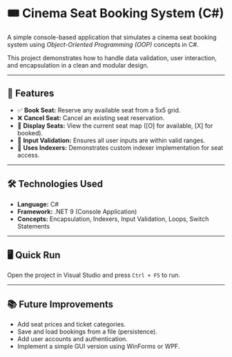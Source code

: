 # 🎟 Cinema Seat Booking System (C#)

A simple console-based application that simulates a cinema seat booking system using *Object-Oriented Programming (OOP)* concepts in C#.

This project demonstrates how to handle data validation, user interaction, and encapsulation in a clean and modular design.

---

## 🚀 Features

- ✅ **Book Seat:** Reserve any available seat from a 5x5 grid.
- ❌ **Cancel Seat:** Cancel an existing seat reservation.
- 👀 **Display Seats:** View the current seat map ([O] for available, [X] for booked).
- 🧠 **Input Validation:** Ensures all user inputs are within valid ranges.
- 🧩 **Uses Indexers:** Demonstrates custom indexer implementation for seat access.

---

## 🛠 Technologies Used

- **Language:** C#
- **Framework:** .NET 9 (Console Application)
- **Concepts:** Encapsulation, Indexers, Input Validation, Loops, Switch Statements

---

## 🖥 Quick Run

Open the project in Visual Studio and press `Ctrl + F5` to run.

---

## 📚 Future Improvements

- Add seat prices and ticket categories.
- Save and load bookings from a file (persistence).
- Add user accounts and authentication.
- Implement a simple GUI version using WinForms or WPF.
